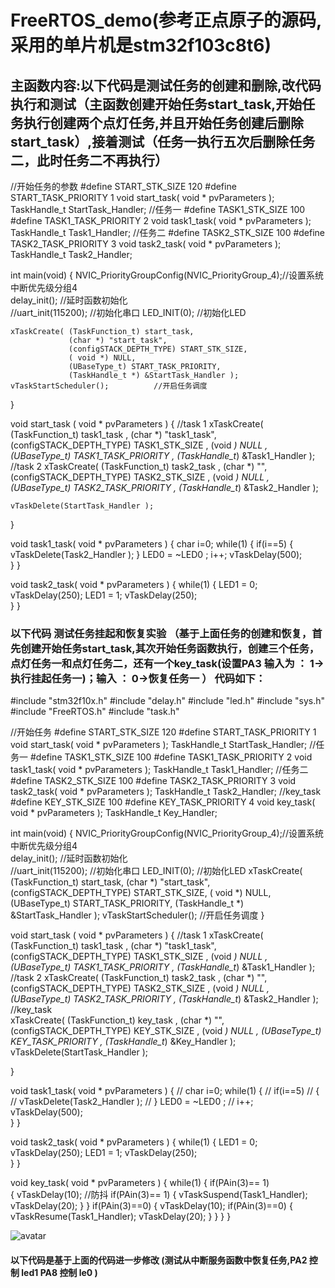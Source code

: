 #  FreeRTOS_demo(参考正点原子的源码,采用的单片机是stm32f103c8t6)  
## 主函数内容:以下代码是测试任务的创建和删除,改代码执行和测试（主函数创建开始任务start_task,开始任务执行创建两个点灯任务,并且开始任务创建后删除start_task）,接着测试（任务一执行五次后删除任务二，此时任务二不再执行）

//开始任务的参数
#define START_STK_SIZE 120 
#define START_TASK_PRIORITY 1
void start_task( void * pvParameters );
TaskHandle_t  StartTask_Handler;
//任务一
#define TASK1_STK_SIZE 100 
#define TASK1_TASK_PRIORITY 2
void task1_task( void * pvParameters );
TaskHandle_t Task1_Handler;
//任务二
#define TASK2_STK_SIZE 100 
#define TASK2_TASK_PRIORITY 3
void task2_task( void * pvParameters );
TaskHandle_t Task2_Handler;

int main(void)
{
	NVIC_PriorityGroupConfig(NVIC_PriorityGroup_4);//设置系统中断优先级分组4	 	 
	delay_init();	    				//延时函数初始化	  
	//uart_init(115200);					//初始化串口
	LED_INIT(0);		  					//初始化LED
	
	xTaskCreate( (TaskFunction_t) start_task,
			     (char *) "start_task",
			     (configSTACK_DEPTH_TYPE) START_STK_SIZE,
			     ( void *) NULL,
			     (UBaseType_t) START_TASK_PRIORITY,
			     (TaskHandle_t *) &StartTask_Handler );
    vTaskStartScheduler();          //开启任务调度
}

 void start_task ( void * pvParameters )
 {
	  //task 1
    xTaskCreate( (TaskFunction_t) task1_task ,
				 (char *)  "task1_task",
				 (configSTACK_DEPTH_TYPE) TASK1_STK_SIZE ,
				 (void *) NULL ,
				 (UBaseType_t) TASK1_TASK_PRIORITY ,
				 (TaskHandle_t*) &Task1_Handler );
      //task 2
    xTaskCreate( (TaskFunction_t) task2_task ,
				 (char *) "",
				 (configSTACK_DEPTH_TYPE) TASK2_STK_SIZE ,
				 (void *) NULL ,
				 (UBaseType_t) TASK2_TASK_PRIORITY ,
				 (TaskHandle_t*) &Task2_Handler );
				  
    vTaskDelete(StartTask_Handler ); 					  
							  
 }
 
 void task1_task( void * pvParameters )
 {
	 char i=0;
	 while(1)
	 {
		 if(i==5)
		 {
			 vTaskDelete(Task2_Handler ); 
		 }
		LED0 = ~LED0 ;
		 i++;
        vTaskDelay(500); 		 
	 }
 }
 
 
 
 void task2_task( void * pvParameters )
 {
	  while(1)
	 {
		 LED1 = 0;
		 vTaskDelay(250);
         LED1 = 1;
         vTaskDelay(250); 		 
	 }
 }

### 以下代码 测试任务挂起和恢复实验  （基于上面任务的创建和恢复，首先创建开始任务start_task,其次开始任务函数执行，创建三个任务，点灯任务一和点灯任务二，还有一个key_task(设置PA3 输入为 ： 1->执行挂起任务一)；输入  ：  0->恢复任务一 ） 代码如下：

#include "stm32f10x.h"
#include "delay.h"
#include "led.h"
#include "sys.h"
#include "FreeRTOS.h"
#include "task.h"

//开始任务
#define START_STK_SIZE 120 
#define START_TASK_PRIORITY 1
void start_task( void * pvParameters );
TaskHandle_t  StartTask_Handler;
//任务一
#define TASK1_STK_SIZE 100 
#define TASK1_TASK_PRIORITY 2
void task1_task( void * pvParameters );
TaskHandle_t Task1_Handler;
//任务二
#define TASK2_STK_SIZE 100 
#define TASK2_TASK_PRIORITY 3
void task2_task( void * pvParameters );
TaskHandle_t Task2_Handler;
//key_task
#define KEY_STK_SIZE 100 
#define KEY_TASK_PRIORITY 4
void key_task( void * pvParameters );
TaskHandle_t Key_Handler;

int main(void)
{
	NVIC_PriorityGroupConfig(NVIC_PriorityGroup_4);//设置系统中断优先级分组4	 	 
	delay_init();	    				//延时函数初始化	  
	//uart_init(115200);					//初始化串口
	LED_INIT(0);		  					//初始化LED
	xTaskCreate( (TaskFunction_t) start_task,
			     (char *) "start_task",
			     (configSTACK_DEPTH_TYPE) START_STK_SIZE,
			     ( void *) NULL,
			     (UBaseType_t) START_TASK_PRIORITY,
			     (TaskHandle_t *) &StartTask_Handler );
    vTaskStartScheduler();          //开启任务调度
}

 void start_task ( void * pvParameters )
 {
	  //task 1
    xTaskCreate( (TaskFunction_t) task1_task ,
				 (char *)  "task1_task",
				 (configSTACK_DEPTH_TYPE) TASK1_STK_SIZE ,
				 (void *) NULL ,
				 (UBaseType_t) TASK1_TASK_PRIORITY ,
				 (TaskHandle_t*) &Task1_Handler );
      //task 2
    xTaskCreate( (TaskFunction_t) task2_task ,
				 (char *) "",
				 (configSTACK_DEPTH_TYPE) TASK2_STK_SIZE ,
				 (void *) NULL ,
				 (UBaseType_t) TASK2_TASK_PRIORITY ,
				 (TaskHandle_t*) &Task2_Handler );
	  //key_task		  
	 xTaskCreate( (TaskFunction_t) key_task ,
				 (char *) "",
				 (configSTACK_DEPTH_TYPE) KEY_STK_SIZE ,
				 (void *) NULL ,
				 (UBaseType_t) KEY_TASK_PRIORITY ,
				 (TaskHandle_t*) &Key_Handler );			 
    vTaskDelete(StartTask_Handler ); 					  
							  
 }
 
 void task1_task( void * pvParameters )
 {
//	 char i=0;
	 while(1)
	 {
//		 if(i==5)
//		 {
//			 vTaskDelete(Task2_Handler ); 
//		 }
		LED0 = ~LED0 ;
//		 i++;
        vTaskDelay(500); 		 
	 }
 }
 
 
 
 void task2_task( void * pvParameters )
 {
	  while(1)
	 {
		 LED1 = 0;
		 vTaskDelay(250);
         LED1 = 1;
         vTaskDelay(250); 		 
	 }
 }

  
 
 
 void key_task( void * pvParameters )
 {
	  while(1)
	 {
		 if(PAin(3)== 1)  
		{
			vTaskDelay(10); //防抖
			if(PAin(3)== 1)
			{
				vTaskSuspend(Task1_Handler);
				vTaskDelay(20); 
			} 
		} 
		if(PAin(3)==0)
		{
			vTaskDelay(10);
			if(PAin(3)==0)
			{
				vTaskResume(Task1_Handler);
				vTaskDelay(20); 
			}
		}
	 }
 }

![avatar](C:/Users/Q/Desktop/FreeRTOS_test/picture1.png)
####  以下代码是基于上面的代码进一步修改   (测试从中断服务函数中恢复任务,PA2 控制 led1  PA8 控制 le0 )







 


